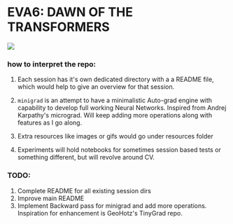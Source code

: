 # EVA6: DAWN OF THE TRANSFORMERS

![](resources/2991289.png)


### how to interpret the repo:

1) Each session has it's own dedicated directory with a a README file, which would help to give an overview for that session.

2) `minigrad` is an attempt to have a minimalistic Auto-grad engine with capability to develop full working Neural Networks. Inspired from Andrej Karpathy's micrograd. Will keep adding more operations along with features as I go along.

3) Extra resources like images or gifs would go under resources folder

4) Experiments will hold notebooks for sometimes session based tests or something different, but will revolve around CV.



### TODO:
1. Complete README for all existing session dirs
2. Improve main README
3. Implement Backward pass for minigrad and add more operations. Inspiration for enhancement is GeoHotz's TinyGrad repo.

